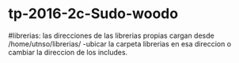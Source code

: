 # tp-2016-2c-Sudo-woodo

#librerias: las direcciones de las librerias propias cargan desde /home/utnso/librerias/
-ubicar la carpeta librerias en esa direccion o cambiar  la direccion de los includes.